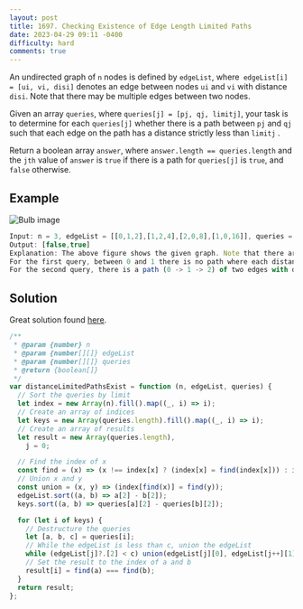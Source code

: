 ```yaml
---
layout: post
title: 1697. Checking Existence of Edge Length Limited Paths
date: 2023-04-29 09:11 -0400
difficulty: hard
comments: true
---
```


An undirected graph of `n` nodes is defined by `edgeList`, where` edgeList[i] = [ui, vi, disi]` denotes an edge between nodes `ui` and `vi` with distance `disi`. Note that there may be multiple edges between two nodes.

Given an array `queries`, where `queries[j] = [pj, qj, limitj]`, your task is to determine for each `queries[j]` whether there is a path between `pj` and `qj` such that each edge on the path has a distance strictly less than `limitj` .

Return a boolean array `answer`, where `answer.length == queries.length` and the `jth` value of `answer` is `true` if there is a path for `queries[j]` is `true`, and `false` otherwise.

## Example

<img src="{{ site.baseurl }}/assets/images/apr-29.png" alt="Bulb image" />

```javascript
Input: n = 3, edgeList = [[0,1,2],[1,2,4],[2,0,8],[1,0,16]], queries = [[0,1,2],[0,2,5]]
Output: [false,true]
Explanation: The above figure shows the given graph. Note that there are two overlapping edges between 0 and 1 with distances 2 and 16.
For the first query, between 0 and 1 there is no path where each distance is less than 2, thus we return false for this query.
For the second query, there is a path (0 -> 1 -> 2) of two edges with distances less than 5, thus we return true for this query.
```

## Solution

Great solution found [here](https://leetcode.com/problems/checking-existence-of-edge-length-limited-paths/solutions/3464871/simple-javascript-solution/?orderBy=most_votes&languageTags=javascript).

```javascript
/**
 * @param {number} n
 * @param {number[][]} edgeList
 * @param {number[][]} queries
 * @return {boolean[]}
 */
var distanceLimitedPathsExist = function (n, edgeList, queries) {
  // Sort the queries by limit
  let index = new Array(n).fill().map((_, i) => i);
  // Create an array of indices
  let keys = new Array(queries.length).fill().map((_, i) => i);
  // Create an array of results
  let result = new Array(queries.length),
    j = 0;

  // Find the index of x
  const find = (x) => (x !== index[x] ? (index[x] = find(index[x])) : index[x]);
  // Union x and y
  const union = (x, y) => (index[find(x)] = find(y));
  edgeList.sort((a, b) => a[2] - b[2]);
  keys.sort((a, b) => queries[a][2] - queries[b][2]);

  for (let i of keys) {
    // Destructure the queries
    let [a, b, c] = queries[i];
    // While the edgeList is less than c, union the edgeList
    while (edgeList[j]?.[2] < c) union(edgeList[j][0], edgeList[j++][1]);
    // Set the result to the index of a and b
    result[i] = find(a) === find(b);
  }
  return result;
};
```
